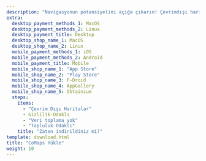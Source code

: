```yaml
---
description: "Navigasyonun potansiyelini açığa çıkarın! Çevrimdışı haritaları, gizlilik odaklı özellikleri ve topluluk odaklı bir uygulamayı keşfedin"
extra:
  desktop_payment_methods_1: MacOS
  desktop_payment_methods_2: Linux
  desktop_payment_title: Desktop
  desktop_shop_name_1: MacOS
  desktop_shop_name_2: Linux
  mobile_payment_methods_1: iOS
  mobile_payment_methods_2: Android
  mobile_payment_title: Mobile
  mobile_shop_name_1: "App Store"
  mobile_shop_name_2: "Play Store"
  mobile_shop_name_3: F-Droid
  mobile_shop_name_4: AppGallery
  mobile_shop_name_5: Obtainium
  steps:
    items:
      - "Çevrim Dışı Haritalar"
      - Gizlilik-Odaklı
      - "Veri toplama yok"
      - "Topluluk Odaklı"
    title: "Zaten indirildiniz mi?"
template: download.html
title: "CoMaps Yükle"
weight: 10
---
```

